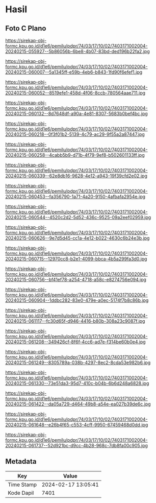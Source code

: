 # Hasil

## Foto C Plano

https://sirekap-obj-formc.kpu.go.id/d1e6/pemilu/pdpr/74/03/17/10/02/7403171002004-20240215-055927--5b86056b-6be8-4b07-83bd-ded196b22fa2.jpg

https://sirekap-obj-formc.kpu.go.id/d1e6/pemilu/pdpr/74/03/17/10/02/7403171002004-20240215-060007--5a1345ff-e59b-4eb6-b843-1fd90f6efef1.jpg

https://sirekap-obj-formc.kpu.go.id/d1e6/pemilu/pdpr/74/03/17/10/02/7403171002004-20240215-060052--8519efe1-458d-4f06-8ccb-780564aae711.jpg

https://sirekap-obj-formc.kpu.go.id/d1e6/pemilu/pdpr/74/03/17/10/02/7403171002004-20240215-060132--8d7648df-a90a-4e81-8307-5683b0bef4bc.jpg

https://sirekap-obj-formc.kpu.go.id/d1e6/pemilu/pdpr/74/03/17/10/02/7403171002004-20240215-060218--0f3f01b2-5139-4c79-ac29-9f55a2a87447.jpg

https://sirekap-obj-formc.kpu.go.id/d1e6/pemilu/pdpr/74/03/17/10/02/7403171002004-20240215-060258--4cabb5b9-d71b-4f79-9ef8-b502601133ff.jpg

https://sirekap-obj-formc.kpu.go.id/d1e6/pemilu/pdpr/74/03/17/10/02/7403171002004-20240215-060339--62e8db16-9628-4e12-a943-19f39cfd2e02.jpg

https://sirekap-obj-formc.kpu.go.id/d1e6/pemilu/pdpr/74/03/17/10/02/7403171002004-20240215-060453--fa356790-1a71-4a20-9150-4afbafa2954e.jpg

https://sirekap-obj-formc.kpu.go.id/d1e6/pemilu/pdpr/74/03/17/10/02/7403171002004-20240215-060544--4520c2d2-5d52-436c-9525-09a2eef02959.jpg

https://sirekap-obj-formc.kpu.go.id/d1e6/pemilu/pdpr/74/03/17/10/02/7403171002004-20240215-060626--9e7d5d45-cc1a-4e12-b022-4630c6b24e3b.jpg

https://sirekap-obj-formc.kpu.go.id/d1e6/pemilu/pdpr/74/03/17/10/02/7403171002004-20240215-060715--12970cc8-b2e1-4099-bbca-4b5a299fa3d0.jpg

https://sirekap-obj-formc.kpu.go.id/d1e6/pemilu/pdpr/74/03/17/10/02/7403171002004-20240215-060756--bf41ef78-a254-4718-a58c-e8274756e094.jpg

https://sirekap-obj-formc.kpu.go.id/d1e6/pemilu/pdpr/74/03/17/10/02/7403171002004-20240215-060904--1ddbc282-83e0-479e-a0ec-5174f7b8c86b.jpg

https://sirekap-obj-formc.kpu.go.id/d1e6/pemilu/pdpr/74/03/17/10/02/7403171002004-20240215-061117--fc30d65f-d946-4416-b80b-308a23c9087f.jpg

https://sirekap-obj-formc.kpu.go.id/d1e6/pemilu/pdpr/74/03/17/10/02/7403171002004-20240215-061208--349426cf-8f6f-4cc6-ad7e-f314be60b0e4.jpg

https://sirekap-obj-formc.kpu.go.id/d1e6/pemilu/pdpr/74/03/17/10/02/7403171002004-20240215-061249--8305789a-038b-4297-8ec2-8cda53e982b6.jpg

https://sirekap-obj-formc.kpu.go.id/d1e6/pemilu/pdpr/74/03/17/10/02/7403171002004-20240215-061330--73e51da3-95d7-410c-b04b-6b6d248a6828.jpg

https://sirekap-obj-formc.kpu.go.id/d1e6/pemilu/pdpr/74/03/17/10/02/7403171002004-20240215-061422--da05a729-d464-49b8-a54e-ea027b39de6c.jpg

https://sirekap-obj-formc.kpu.go.id/d1e6/pemilu/pdpr/74/03/17/10/02/7403171002004-20240215-061648--e26b4f65-c553-4cff-9950-67459468d0dd.jpg

https://sirekap-obj-formc.kpu.go.id/d1e6/pemilu/pdpr/74/03/17/10/02/7403171002004-20240215-061737--52d921bc-d9cc-4b28-968c-7db8fa00c905.jpg


## Metadata

| Key        | Value               |
| ---------- | ------------------- |
| Time Stamp | 2024-02-17 13:05:41 |
| Kode Dapil | 7401                |



